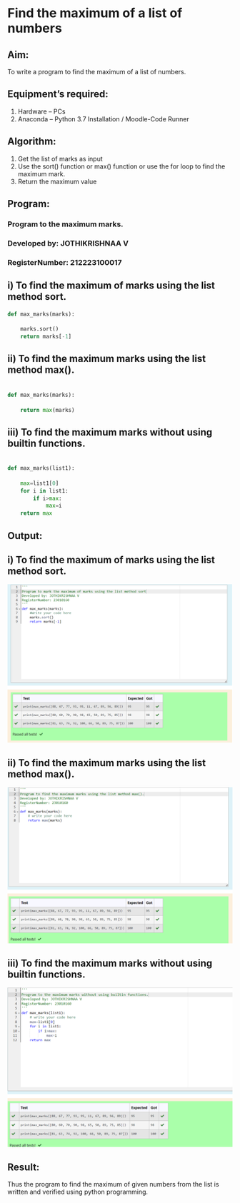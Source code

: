 # Find the maximum of a list of numbers
## Aim:
To write a program to find the maximum of a list of numbers.
## Equipment’s required:
1.	Hardware – PCs
2.	Anaconda – Python 3.7 Installation / Moodle-Code Runner
## Algorithm:
1.	Get the list of marks as input
2.	Use the sort() function or max() function or use the for loop to find the maximum mark.
3.	Return the maximum value
## Program:

### Program to the maximum marks.
### Developed by: JOTHIKRISHNAA V
### RegisterNumber: 212223100017

## i) To find the maximum of marks using the list method sort.
```Python
def max_marks(marks):
   
    marks.sort()
    return marks[-1]


```

## ii)	To find the maximum marks using the list method max().
```Python

def max_marks(marks):
    
    return max(marks)

```

## iii)  To find the maximum marks without using builtin functions.
```Python

def max_marks(list1):
    
    max=list1[0]
    for i in list1:
        if i>max:
            max=i
    return max

```


## Output:
## i) To find the maximum of marks using the list method sort.
![list method sort()](<Screenshot 2023-12-25 141938.png>)

## ii)	To find the maximum marks using the list method max().
![list method max()](<Screenshot 2023-12-25 141830.png>)

## iii)  To find the maximum marks without using builtin functions.
![without builtinfunctions](<Screenshot 2023-12-25 141801.png>)
## Result:
Thus the program to find the maximum of given numbers from the list is written and verified using python programming.